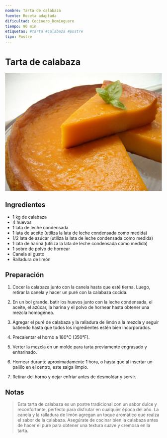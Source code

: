 ```yaml
---
nombre: Tarta de calabaza
fuente: Receta adaptada
dificultad: Cocinero_Dominguero
tiempo: 90 min
etiquetas: #tarta #calabaza #postre
tipo: Postre
---
```


# Tarta de calabaza

![Imagen de tarta de calabaza](img/tarta-calabaza-2.jpg)

## Ingredientes

- 1 kg de calabaza
- 4 huevos
- 1 lata de leche condensada
- 1 lata de aceite (utiliza la lata de leche condensada como medida)
- 1/2 lata de azúcar (utiliza la lata de leche condensada como medida)
- 1 lata de harina (utiliza la lata de leche condensada como medida)
- 1 sobre de polvo de hornear
- Canela al gusto
- Ralladura de limón

## Preparación

1. Cocer la calabaza junto con la canela hasta que esté tierna. Luego, retirar la canela y hacer un puré con la calabaza cocida.
   
2. En un bol grande, batir los huevos junto con la leche condensada, el aceite, el azúcar, la harina y el polvo de hornear hasta obtener una mezcla homogénea.

3. Agregar el puré de calabaza y la ralladura de limón a la mezcla y seguir batiendo hasta que todos los ingredientes estén bien incorporados.

4. Precalentar el horno a 180°C (350°F).

5. Verter la mezcla en un molde para tarta previamente engrasado y enharinado.

6. Hornear durante aproximadamente 1 hora, o hasta que al insertar un palillo en el centro, este salga limpio.

7. Retirar del horno y dejar enfriar antes de desmoldar y servir.

## Notas

> Esta tarta de calabaza es un postre tradicional con un sabor dulce y reconfortante, perfecto para disfrutar en cualquier época del año. La canela y la ralladura de limón agregan un toque aromático que realza el sabor de la calabaza. Asegúrate de cocinar bien la calabaza antes de hacer el puré para obtener una textura suave y cremosa en la tarta.